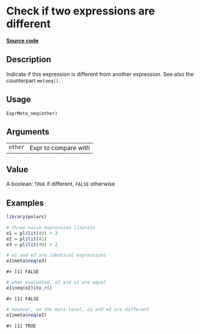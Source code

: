

# Check if two expressions are different

[**Source code**](https://github.com/pola-rs/r-polars/tree/mkdocs-matrial-search-preview/R/expr__meta.R#L48)

## Description

Indicate if this expression is different from another expression. See
also the counterpart <code>$meta$eq()</code>.

## Usage

<pre><code class='language-R'>ExprMeta_neq(other)
</code></pre>

## Arguments

<table>
<tr>
<td style="white-space: nowrap; font-family: monospace; vertical-align: top">
<code id="ExprMeta_neq_:_other">other</code>
</td>
<td>
Expr to compare with
</td>
</tr>
</table>

## Value

A boolean: <code>TRUE</code> if different, <code>FALSE</code> otherwise

## Examples

``` r
library(polars)

# three naive expression literals
e1 = pl$lit(40) + 2
e2 = pl$lit(42)
e3 = pl$lit(40) + 2

# e1 and e3 are identical expressions
e1$meta$neq(e3)
```

    #> [1] FALSE

``` r
# when evaluated, e1 and e2 are equal
e1$neq(e2)$to_r()
```

    #> [1] FALSE

``` r
# however, on the meta-level, e1 and e2 are different
e1$meta$neq(e2)
```

    #> [1] TRUE
